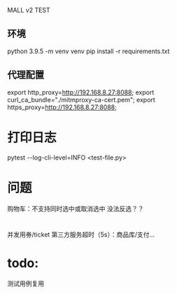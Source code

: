 MALL v2 TEST

## 环境
python 3.9.5 -m venv venv
pip install -r requirements.txt

## 代理配置
export http_proxy=http://192.168.8.27:8088;
export curl_ca_bundle="./mitmproxy-ca-cert.pem"; export https_proxy=http://192.168.8.27:8088;

# 打印日志
pytest --log-cli-level=INFO <test-file.py>



# 问题
购物车：不支持同时选中或取消选中 没法反选？？

# 
并发用券/ticket
第三方服务超时（5s）：商品库/支付...

# todo:
测试用例复用